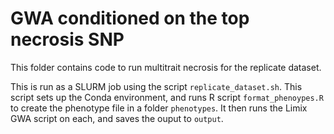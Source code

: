 # GWA conditioned on the top necrosis SNP

This folder contains code to run multitrait necrosis for the replicate dataset.

This is run as a SLURM job using the script `replicate_dataset.sh`. This script sets up the Conda environment, and runs R script `format_phenoypes.R` to create the phenotype file in a folder `phenotypes`. It then runs the Limix GWA script on each, and saves the ouput to `output`.